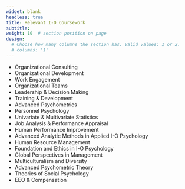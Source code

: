 ```yaml
---
widget: blank
headless: true
title: Relevant I-O Coursework
subtitle:
weight: 10  # section position on page
design:
  # Choose how many columns the section has. Valid values: 1 or 2.
  # columns: '1'
---
```


- Organizational Consulting
- Organizational Development
- Work Engagement
- Organizational Teams
- Leadership & Decision Making
- Training & Development
- Advanced Psychometrics
- Personnel Psychology
- Univariate & Multivariate Statistics
- Job Analysis & Performance Appraisal
- Human Performance Improvement
- Advanced Analytic Methods in Applied I-O Psychology
- Human Resource Management
- Foundation and Ethics in I-O Psychology
- Global Perspectives in Management
- Multiculturalism and Diversity
- Advanced Psychometric Theory
- Theories of Social Psychology
- EEO & Compensation
